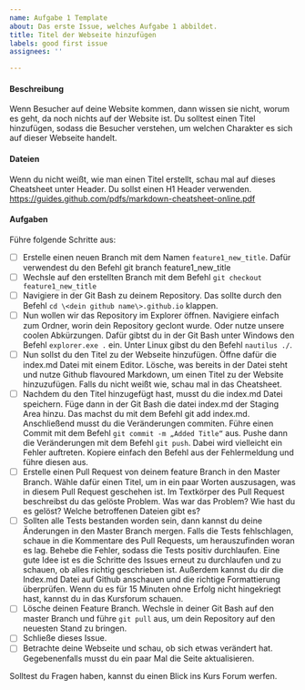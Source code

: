 ```yaml
---
name: Aufgabe 1 Template
about: Das erste Issue, welches Aufgabe 1 abbildet.
title: Titel der Webseite hinzufügen
labels: good first issue
assignees: ''

---
```


#### Beschreibung
Wenn Besucher auf deine Website kommen, dann wissen sie nicht, worum es geht, da noch nichts auf der Website ist. Du solltest einen Titel hinzufügen, sodass die Besucher verstehen, um welchen Charakter es sich auf dieser Webseite handelt.

#### Dateien
Wenn du nicht weißt, wie man einen Titel erstellt, schau mal auf dieses Cheatsheet unter Header. Du sollst einen H1 Header verwenden.
https://guides.github.com/pdfs/markdown-cheatsheet-online.pdf

#### Aufgaben
Führe folgende Schritte aus:
- [ ] Erstelle einen neuen Branch mit dem Namen ```feature1_new_title```. Dafür verwendest du den Befehl git branch feature1_new_title
- [ ] Wechsle auf den erstellten Branch mit dem Befehl ```git checkout feature1_new_title```
- [ ] Navigiere in der Git Bash zu deinem Repository. Das sollte durch den Befehl ```cd \<dein github name\>.github.io``` klappen.
- [ ] Nun wollen wir das Repository im Explorer öffnen. Navigiere einfach zum Ordner, worin dein Repository geclont wurde. Oder nutze unsere coolen Abkürzungen. Dafür gibtst du in der Git Bash unter Windows den Befehl ```explorer.exe .``` ein. Unter Linux gibst du den Befehl ```nautilus ./```. 
- [ ] Nun sollst du den Titel zu der Webseite hinzufügen. Öffne dafür die index.md Datei mit einem Editor. Lösche, was bereits in der Datei steht und nutze Github flavoured Markdown, um einen Titel zu der Website hinzuzufügen. Falls du nicht weißt wie, schau mal in das Cheatsheet.
- [ ] Nachdem du den Titel hinzugefügt hast, musst du die index.md Datei speichern. Füge dann in der Git Bash die datei index.md der Staging Area hinzu. Das machst du mit dem Befehl git add index.md. Anschließend musst du die Veränderungen commiten. Führe einen Commit mit dem Befehl ```git commit -m „Added Title“``` aus. Pushe dann die Veränderungen mit dem Befehl ```git push```. Dabei wird vielleicht ein Fehler auftreten. Kopiere einfach den Befehl aus der Fehlermeldung und führe diesen aus.
- [ ] Erstelle einen Pull Request von deinem feature Branch in den Master Branch. Wähle dafür einen Titel, um in ein paar Worten auszusagen, was in diesem Pull Request geschehen ist. Im Textkörper des Pull Request beschreibst du das gelöste Problem. Was war das Problem? Wie hast du es gelöst? Welche betroffenen Dateien gibt es?
- [ ] Sollten alle Tests bestanden worden sein, dann kannst du deine Änderungen in den Master Branch mergen. Falls die Tests fehlschlagen, schaue in die Kommentare des Pull Requests, um herauszufinden woran es lag. Behebe die Fehler, sodass die Tests positiv durchlaufen. Eine gute Idee ist es die Schritte des Issues erneut zu durchlaufen und zu schauen, ob alles richtig geschrieben ist. Außerdem kannst du dir die Index.md Datei auf Github anschauen und die richtige Formattierung überprüfen. Wenn du es für 15 Minuten ohne Erfolg nicht hingekriegt hast, kannst du in das Kursforum schauen.
- [ ] Lösche deinen Feature Branch. Wechsle in deiner Git Bash auf den master Branch und führe ```git pull``` aus, um dein Repository auf den neuesten Stand zu bringen. 
- [ ] Schließe dieses Issue. 
- [ ] Betrachte deine Webseite und schau, ob sich etwas verändert hat. Gegebenenfalls musst du ein paar Mal die Seite aktualisieren.
 
Solltest du Fragen haben, kannst du einen Blick ins Kurs Forum werfen.
